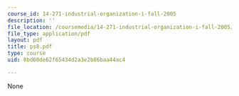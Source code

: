 ```yaml
---
course_id: 14-271-industrial-organization-i-fall-2005
description: ''
file_location: /coursemedia/14-271-industrial-organization-i-fall-2005/8bd60de62f65434d2a3e2b86baa44ac4_ps8.pdf
file_type: application/pdf
layout: pdf
title: ps8.pdf
type: course
uid: 8bd60de62f65434d2a3e2b86baa44ac4

---
```

None